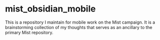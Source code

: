# mist_obsidian_mobile

This is a repository I maintain for mobile work on the Mist campaign. It is a brainstorming collection of my thoughts that serves as an ancillary to the primary Mist repository. 